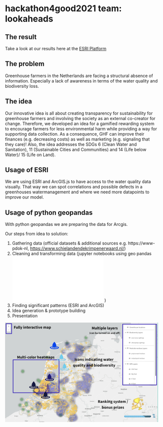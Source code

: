 # hackathon4good2021 team: lookaheads

## The result
Take a look at our results here at the [ESRI Platform](https://www.ortenburgers.de/enhanced.html)

## The problem
Greenhouse farmers in the Netherlands are facing a structural absence of information. Especially a lack of awareness in terms of the water quality and biodiversity loss. 

## The idea
Our innovative idea is all about creating transparency for sustainability for greenhouse farmers and involving the society as an external co-creator for change. Therefore, we developed an idea for a gamified rewarding system to encourage farmers for less environmental harm while providing a way for supporting data collection. As a consequence, GHF can improve their finances (e.g. decreasing costs) as well as marketing (e.g. signaling that they care)! Also, the idea addresses the SDGs 6 (Clean Water and Sanitation), 11 (Sustainable Cities and Communities) and 14 (Life below Water)/ 15 (Life on Land). 

## Usage of ESRI
We are using ESRI and ArcGIS.js to have access to the water quality data visually. 
That way we can spot correlations and possible defects in a greenhouses watermanagement and where we need more datapoints to improve our model.

## Usage of python geopandas 
With python geopandas we are preparing the data for Arcgis. 

Our steps from idea to solution:
1. Gathering data (official datasets & additional sources e.g. https://www-pdok-nl, https://www.schielandendekrimpenerwaard.nl/)
2. Cleaning and transforming data (jupyter notebooks using geo pandas  ![Map](measurements.py) )
3. Finding significant patterns (ESRI and ArcGIS)
4. Idea generation & prototype building
5. Presentation

![Map](https://github.com/lookaheads/hackathon4good2021/blob/main/pictures/Map2.png)

